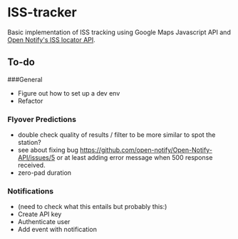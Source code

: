 # ISS-tracker
Basic implementation of ISS tracking using Google Maps Javascript API and [Open Notify's ISS locator API](http://open-notify.org/Open-Notify-API/ISS-Location-Now/).

## To-do

###General
* Figure out how to set up a dev env
* Refactor 

### Flyover Predictions
* double check quality of results / filter to be more similar to spot the station?
* see about fixing bug https://github.com/open-notify/Open-Notify-API/issues/5 or at least adding error message when 500 response received. 
* zero-pad duration

### Notifications
* (need to check what this entails but probably this:)
* Create API key
* Authenticate user
* Add event with notification

